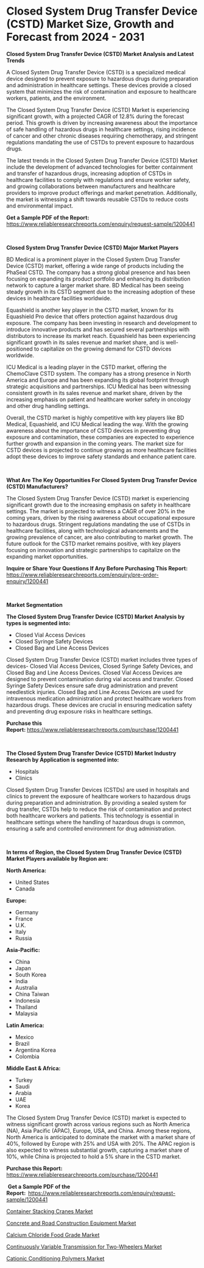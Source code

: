 <p><h1>Closed System Drug Transfer Device (CSTD) Market Size, Growth and Forecast from 2024 - 2031</h1></p><p><strong>Closed System Drug Transfer Device (CSTD) Market Analysis and Latest Trends</strong></p>
<p><p>A Closed System Drug Transfer Device (CSTD) is a specialized medical device designed to prevent exposure to hazardous drugs during preparation and administration in healthcare settings. These devices provide a closed system that minimizes the risk of contamination and exposure to healthcare workers, patients, and the environment.</p><p>The Closed System Drug Transfer Device (CSTD) Market is experiencing significant growth, with a projected CAGR of 12.8% during the forecast period. This growth is driven by increasing awareness about the importance of safe handling of hazardous drugs in healthcare settings, rising incidence of cancer and other chronic diseases requiring chemotherapy, and stringent regulations mandating the use of CSTDs to prevent exposure to hazardous drugs.</p><p>The latest trends in the Closed System Drug Transfer Device (CSTD) Market include the development of advanced technologies for better containment and transfer of hazardous drugs, increasing adoption of CSTDs in healthcare facilities to comply with regulations and ensure worker safety, and growing collaborations between manufacturers and healthcare providers to improve product offerings and market penetration. Additionally, the market is witnessing a shift towards reusable CSTDs to reduce costs and environmental impact.</p></p>
<p><strong>Get a Sample PDF of the Report:&nbsp;</strong> <a href="https://www.reliableresearchreports.com/enquiry/request-sample/1200441">https://www.reliableresearchreports.com/enquiry/request-sample/1200441</a></p>
<p>&nbsp;</p>
<p><strong>Closed System Drug Transfer Device (CSTD) Major Market Players</strong></p>
<p><p>BD Medical is a prominent player in the Closed System Drug Transfer Device (CSTD) market, offering a wide range of products including the PhaSeal CSTD. The company has a strong global presence and has been focusing on expanding its product portfolio and enhancing its distribution network to capture a larger market share. BD Medical has been seeing steady growth in its CSTD segment due to the increasing adoption of these devices in healthcare facilities worldwide.</p><p>Equashield is another key player in the CSTD market, known for its Equashield Pro device that offers protection against hazardous drug exposure. The company has been investing in research and development to introduce innovative products and has secured several partnerships with distributors to increase its market reach. Equashield has been experiencing significant growth in its sales revenue and market share, and is well-positioned to capitalize on the growing demand for CSTD devices worldwide.</p><p>ICU Medical is a leading player in the CSTD market, offering the ChemoClave CSTD system. The company has a strong presence in North America and Europe and has been expanding its global footprint through strategic acquisitions and partnerships. ICU Medical has been witnessing consistent growth in its sales revenue and market share, driven by the increasing emphasis on patient and healthcare worker safety in oncology and other drug handling settings.</p><p>Overall, the CSTD market is highly competitive with key players like BD Medical, Equashield, and ICU Medical leading the way. With the growing awareness about the importance of CSTD devices in preventing drug exposure and contamination, these companies are expected to experience further growth and expansion in the coming years. The market size for CSTD devices is projected to continue growing as more healthcare facilities adopt these devices to improve safety standards and enhance patient care.</p></p>
<p>&nbsp;</p>
<p><strong>What Are The Key Opportunities For Closed System Drug Transfer Device (CSTD) Manufacturers?</strong></p>
<p><p>The Closed System Drug Transfer Device (CSTD) market is experiencing significant growth due to the increasing emphasis on safety in healthcare settings. The market is projected to witness a CAGR of over 20% in the coming years, driven by the rising awareness about occupational exposure to hazardous drugs. Stringent regulations mandating the use of CSTDs in healthcare facilities, along with technological advancements and the growing prevalence of cancer, are also contributing to market growth. The future outlook for the CSTD market remains positive, with key players focusing on innovation and strategic partnerships to capitalize on the expanding market opportunities.</p></p>
<p><strong>Inquire or Share Your Questions If Any Before Purchasing This Report:</strong> <a href="https://www.reliableresearchreports.com/enquiry/pre-order-enquiry/1200441">https://www.reliableresearchreports.com/enquiry/pre-order-enquiry/1200441</a></p>
<p>&nbsp;</p>
<p><strong>Market Segmentation</strong></p>
<p><strong>The Closed System Drug Transfer Device (CSTD) Market Analysis by types is segmented into:</strong></p>
<p><ul><li>Closed Vial Access Devices</li><li>Closed Syringe Safety Devices</li><li>Closed Bag and Line Access Devices</li></ul></p>
<p><p>Closed System Drug Transfer Device (CSTD) market includes three types of devices- Closed Vial Access Devices, Closed Syringe Safety Devices, and Closed Bag and Line Access Devices. Closed Vial Access Devices are designed to prevent contamination during vial access and transfer. Closed Syringe Safety Devices ensure safe drug administration and prevent needlestick injuries. Closed Bag and Line Access Devices are used for intravenous medication administration and protect healthcare workers from hazardous drugs. These devices are crucial in ensuring medication safety and preventing drug exposure risks in healthcare settings.</p></p>
<p><strong>Purchase this Report:&nbsp;</strong><a href="https://www.reliableresearchreports.com/purchase/1200441">https://www.reliableresearchreports.com/purchase/1200441</a></p>
<p>&nbsp;</p>
<p><strong>The Closed System Drug Transfer Device (CSTD) Market Industry Research by Application is segmented into:</strong></p>
<p><ul><li>Hospitals</li><li>Clinics</li></ul></p>
<p><p>Closed System Drug Transfer Devices (CSTDs) are used in hospitals and clinics to prevent the exposure of healthcare workers to hazardous drugs during preparation and administration. By providing a sealed system for drug transfer, CSTDs help to reduce the risk of contamination and protect both healthcare workers and patients. This technology is essential in healthcare settings where the handling of hazardous drugs is common, ensuring a safe and controlled environment for drug administration.</p></p>
<p>&nbsp;</p>
<p><strong>In terms of Region, the Closed System Drug Transfer Device (CSTD) Market Players available by Region are:</strong></p>
<p>
    <p> <strong> North America: </strong>
        <ul>
            <li>United States</li>
            <li>Canada</li>
        </ul>
        </p> 
    <p> <strong> Europe: </strong>
        <ul>
            <li>Germany</li>
            <li>France</li>
            <li>U.K.</li>
            <li>Italy</li>
            <li>Russia</li>
        </ul>
        </p> 
    <p> <strong> Asia-Pacific: </strong>
        <ul>
            <li>China</li>
            <li>Japan</li>
            <li>South Korea</li>
            <li>India</li>
            <li>Australia</li>
            <li>China Taiwan</li>
            <li>Indonesia</li>
            <li>Thailand</li>
            <li>Malaysia</li>
        </ul>
        </p> 
    <p> <strong> Latin America: </strong>
        <ul>
            <li>Mexico</li>
            <li>Brazil</li>
            <li>Argentina Korea</li>
            <li>Colombia</li>
        </ul>
        </p> 
    <p> <strong> Middle East & Africa: </strong>
        <ul>
            <li>Turkey</li>
            <li>Saudi</li>
            <li>Arabia</li>
            <li>UAE</li>
            <li>Korea</li>
        </ul>
    </p>
    </p>
<p><p>The Closed System Drug Transfer Device (CSTD) market is expected to witness significant growth across various regions such as North America (NA), Asia Pacific (APAC), Europe, USA, and China. Among these regions, North America is anticipated to dominate the market with a market share of 40%, followed by Europe with 25% and USA with 20%. The APAC region is also expected to witness substantial growth, capturing a market share of 10%, while China is projected to hold a 5% share in the CSTD market.</p></p>
<p><strong>Purchase this Report: </strong><a href="https://www.reliableresearchreports.com/purchase/1200441">https://www.reliableresearchreports.com/purchase/1200441</a></p>
<p>&nbsp;<strong>Get a Sample PDF of the Report:&nbsp;&nbsp;</strong><a href="https://www.reliableresearchreports.com/enquiry/request-sample/1200441">https://www.reliableresearchreports.com/enquiry/request-sample/1200441</a></p>
<p><strong></strong></p>
<p><p><a href="https://medium.com/@dougfahey534/container-stacking-cranes-nbsp-market-focuses-on-market-share-size-and-projected-forecast-till-d98de8a873d7">Container Stacking Cranes Market</a></p><p><a href="https://medium.com/@dougfahey534/concrete-and-road-construction-equipment-market-the-key-to-successful-business-strategy-forecast-4ccec80a5c91">Concrete and Road Construction Equipment Market</a></p><p><a href="https://github.com/changoleonlaverguenzanoexiste/Market-Research-Report-List-1/blob/main/calcium-chloride-food-grade-market.md">Calcium Chloride Food Grade Market</a></p><p><a href="https://medium.com/@dougfahey534/continuously-variable-transmission-for-two-wheelers-market-exploring-market-share-market-trends-c9a2587b648b">Continuously Variable Transmission for Two-Wheelers Market</a></p><p><a href="https://github.com/dimitrishawkinswaynenp91rgz/Market-Research-Report-List-1/blob/main/cationic-conditioning-polymers-market.md">Cationic Conditioning Polymers Market</a></p></p>